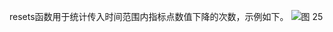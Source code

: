 resets函数用于统计传入时间范围内指标点数值下降的次数，示例如下。
![图 25](/img/src/metrics/49.resets()/ee7c20a8270cc185a26332ca5b91561f7214ef8b21813a65db0f81b4aa302e7d.png)  
